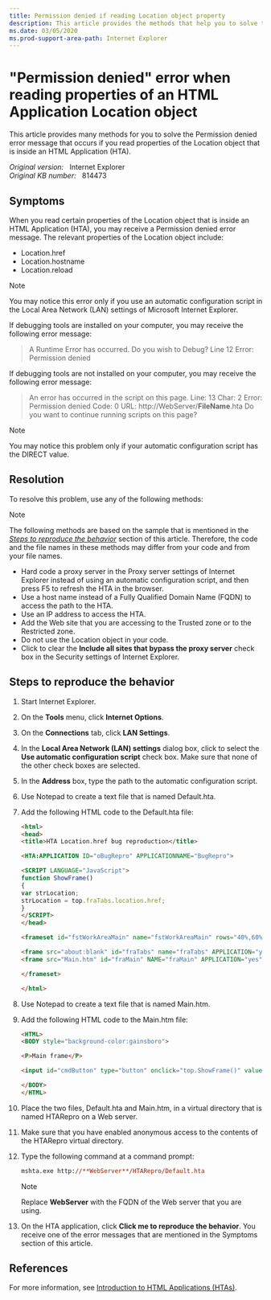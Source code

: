 ```yaml
---
title: Permission denied if reading Location object property
description: This article provides the methods that help you to solve the Permission denied error message that occurs when you read properties of the Location object that is inside an HTML Application.
ms.date: 03/05/2020
ms.prod-support-area-path: Internet Explorer
---
```

# "Permission denied" error when reading properties of an HTML Application Location object

This article provides many methods for you to solve the Permission denied error message that occurs if you read properties of the Location object that is inside an HTML Application (HTA).

_Original version:_ &nbsp; Internet Explorer  
_Original KB number:_ &nbsp; 814473

## Symptoms

When you read certain properties of the Location object that is inside an HTML Application (HTA), you may receive a Permission denied error message. The relevant properties of the
Location object include:

- Location.href
- Location.hostname
- Location.reload

> [!NOTE]
> You may notice this error only if you use an automatic configuration script in the Local Area Network (LAN) settings of Microsoft Internet Explorer.

If debugging tools are installed on your computer, you may receive the following error message:  
>A Runtime Error has occurred. Do you wish to Debug? Line 12 Error: Permission denied

If debugging tools are not installed on your computer, you may receive the following error message:  
> An error has occurred in the script on this page. Line: 13 Char: 2 Error: Permission denied Code: 0 URL: http://WebServer/**FileName**.hta Do you want to continue running scripts on this page?

> [!NOTE]
> You may notice this problem only if your automatic configuration script has the
DIRECT value.

## Resolution

To resolve this problem, use any of the following methods:

> [!NOTE]
> The following methods are based on the sample that is mentioned in the _[Steps to reproduce the behavior](#steps-to-reproduce-the-behavior-anchor)_ section of this article. Therefore, the code and the file names in these methods may differ from your code and from your file names.

- Hard code a proxy server in the Proxy server settings of Internet Explorer instead of using an automatic configuration script, and then press F5 to refresh the HTA in the browser.
- Use a host name instead of a Fully Qualified Domain Name (FQDN) to access the path to the HTA.
- Use an IP address to access the HTA.
- Add the Web site that you are accessing to the Trusted zone or to the Restricted zone.
- Do not use the Location object in your code.
- Click to clear the **Include all sites that bypass the proxy server** check box in the Security settings of Internet Explorer.

## <a name="steps-to-reproduce-the-behavior-anchor"></a> Steps to reproduce the behavior

1. Start Internet Explorer.

2. On the **Tools** menu, click **Internet Options**.

3. On the **Connections** tab, click **LAN Settings**.

4. In the **Local Area Network (LAN) settings** dialog box, click to select the **Use automatic configuration script** check box. Make sure that none of the other check boxes are selected.

5. In the **Address** box, type the path to the automatic configuration script.

6. Use Notepad to create a text file that is named Default.hta.

7. Add the following HTML code to the Default.hta file:

   ```html
   <html>
   <head>
   <title>HTA Location.href bug reproduction</title>

   <HTA:APPLICATION ID="oBugRepro" APPLICATIONNAME="BugRepro">

   <SCRIPT LANGUAGE="JavaScript">
   function ShowFrame()
   {
   var strLocation;
   strLocation = top.fraTabs.location.href;
   }
   </SCRIPT>
   </head>

   <frameset id="fstWorkAreaMain" name="fstWorkAreaMain" rows="40%,60%">

   <frame src="about:blank" id="fraTabs" name="fraTabs" APPLICATION="yes">
   <frame src="Main.htm" id="fraMain" NAME="fraMain" APPLICATION="yes">

   </frameset>

   </html>
   ```

8. Use Notepad to create a text file that is named Main.htm.

9. Add the following HTML code to the Main.htm file:

   ```html
   <HTML>
   <BODY style="background-color:gainsboro">

   <P>Main frame</P>

   <input id="cmdButton" type="button" onclick="top.ShowFrame()" value="Click me to reproduce the behavior"></input>

   </BODY>
   </HTML>
   ```

10. Place the two files, Default.hta and Main.htm, in a virtual directory that is named HTARepro on a Web server.

11. Make sure that you have enabled anonymous access to the contents of the HTARepro virtual directory.

12. Type the following command at a command prompt:

    ```ps
    mshta.exe http://**WebServer**/HTARepro/Default.hta
    ```

    > [!Note]
    > Replace **WebServer** with the FQDN of the Web server that you are using.

13. On the HTA application, click **Click me to reproduce the behavior**. You receive one of the error messages that are mentioned in the Symptoms section of this article.

## References

For more information, see [Introduction to HTML Applications (HTAs)](https://msdn2.microsoft.com/library/ms536496.aspx).
